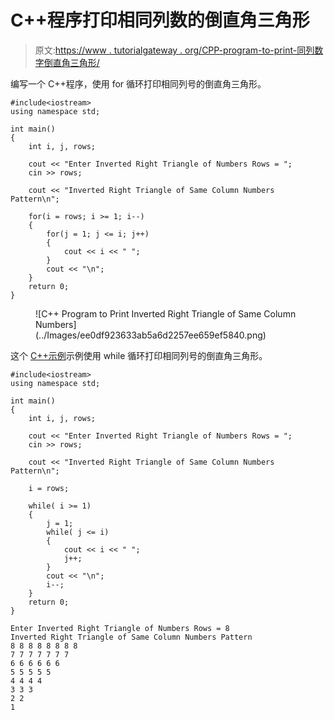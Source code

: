 # C++程序打印相同列数的倒直角三角形

> 原文:[https://www . tutorialgateway . org/CPP-program-to-print-同列数字倒直角三角形/](https://www.tutorialgateway.org/cpp-program-to-print-inverted-right-triangle-of-same-column-numbers/)

编写一个 C++程序，使用 for 循环打印相同列号的倒直角三角形。

```
#include<iostream>
using namespace std;

int main()
{
	int i, j, rows;

    cout << "Enter Inverted Right Triangle of Numbers Rows = ";
    cin >> rows;

    cout << "Inverted Right Triangle of Same Column Numbers Pattern\n";  

    for(i = rows; i >= 1; i--)
    {
    	for(j = 1; j <= i; j++)
		{
            cout << i << " ";
        }
        cout << "\n";
    }		
 	return 0;
}
```

<figure class="wp-block-image size-large">![C++ Program to Print Inverted Right Triangle of Same Column Numbers](../Images/ee0df923633ab5a6d2257ee659ef5840.png)</figure>

这个 [C++示例](https://www.tutorialgateway.org/cpp-programs/)示例使用 while 循环打印相同列号的倒直角三角形。

```
#include<iostream>
using namespace std;

int main()
{
	int i, j, rows;

    cout << "Enter Inverted Right Triangle of Numbers Rows = ";
    cin >> rows;

    cout << "Inverted Right Triangle of Same Column Numbers Pattern\n";

    i = rows;

    while( i >= 1)
    {
        j = 1;
    	while( j <= i)
		{
            cout << i << " ";
            j++;
        }
        cout << "\n";
        i--;
    }		
 	return 0;
}
```

```
Enter Inverted Right Triangle of Numbers Rows = 8
Inverted Right Triangle of Same Column Numbers Pattern
8 8 8 8 8 8 8 8 
7 7 7 7 7 7 7 
6 6 6 6 6 6 
5 5 5 5 5 
4 4 4 4 
3 3 3 
2 2 
1
```
